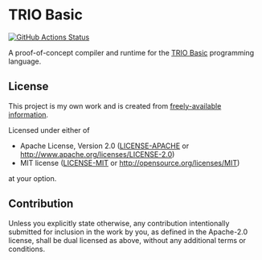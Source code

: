 # TRIO Basic

[![GitHub Actions Status](https://github.com/Michael-F-Bryan/trio-basic/workflows/Continuous%20integration/badge.svg)](https://github.com/Michael-F-Bryan/trio-basic/actions)

A proof-of-concept compiler and runtime for the [TRIO Basic][trio] programming
language.

## License

This project is my own work and is created from [freely-available information][google].

Licensed under either of

 * Apache License, Version 2.0
   ([LICENSE-APACHE](LICENSE-APACHE) or http://www.apache.org/licenses/LICENSE-2.0)
 * MIT license
   ([LICENSE-MIT](LICENSE-MIT) or http://opensource.org/licenses/MIT)

at your option.

## Contribution

Unless you explicitly state otherwise, any contribution intentionally submitted
for inclusion in the work by you, as defined in the Apache-2.0 license, shall be
dual licensed as above, without any additional terms or conditions.


[trio]: http://www.triomotion.uk/public/software/softwareHome.php
[google]: https://www.google.com/search?q=trio+basic+user+manual "Just Google It"